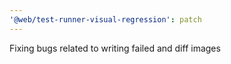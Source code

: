 ```yaml
---
'@web/test-runner-visual-regression': patch
---
```


Fixing bugs related to writing failed and diff images
